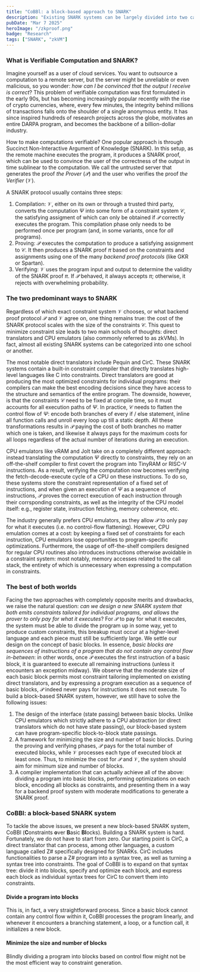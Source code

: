 ```yaml
---
title: "CoBBl: a block-based approach to SNARK"
description: "Existing SNARK systems can be largely divided into two categories: direct translators and CPU emulators. In this blog we present a new middle-path between the two systems and show that a new SNARK system based on basic blocks can overcome the main drawbacks of both existing systems."
pubDate: "Mar 7 2025"
heroImage: "/zkproof.png"
badge: "Research"
tags: ["SNARK", "zkVM"]
---
```


### What is Verifiable Computation and SNARK?
Imagine yourself as a user of cloud services. You want to outsource a computation to a remote server, but the server might be unreliable or even malicious, so you wonder: _how can I be convinced that the output I receive is correct_? This problem of verifiable computation was first formulated in the early 90s, but has becoming increasingly popular recently with the rise of crypto currencies, where, every few minutes, the integrity behind millions of transactions falls onto the shoulder of a single anonymous entity. It has since inspired hundreds of research projects across the globe, motivates an entire DARPA program, and becomes the backbone of a billion-dollar industry.

How to make computations verifiable? One popular approach is through Succinct Non-Interactive Argument of Knowledge (SNARK). In this setup, as the remote machine executes the program, it produces a SNARK proof, which can be used to convince the user of the correctness of the output in time sublinear to the computation. We call the untrusted server that generates the proof _the Prover_ ($\mathcal{P}$) and the user who verifies the proof _the Verifier_ ($\mathcal{V}$).

A SNARK protocol usually contains three steps:
1. Compilation: $\mathcal{V}$, either on its own or through a trusted third party, converts the computation $\Psi$ into some form of a constraint system $\mathcal{C}$, the satisfying assigment of which can only be obtained if $\mathcal{P}$ correctly executes the program. This compilation phase only needs to be performed once per program (and, in some variants, once for _all_ programs).
2. Proving: $\mathcal{P}$ executes the computation to produce a satisfying assignment to $\mathcal{C}$. It then produces a SNARK proof $\pi$ based on the constraints and assignments using one of the many _backend proof protocols_ (like GKR or Spartan).
3. Verifying: $\mathcal{V}$ uses the program input and output to determine the validity of the SNARK proof $\pi$. If $\mathcal{P}$ behaved, it always accepts $\pi$; otherwise, it rejects with overwhelming probability.

### The two predominant ways to SNARK
Regardless of which exact constraint system $\mathcal{V}$ chooses, or what backend proof protocol $\mathcal{P}$ and $\mathcal{V}$ agree on, one thing remains true: the cost of the SNARK protocol scales with the size of the constraints $\mathcal{C}$. This quest to minimize constraint size leads to two main schools of thoughts: direct translators and CPU emulators (also commonly referred to as zkVMs). In fact, almost all existing SNARK systems can be categorized into one school or another.

The most notable direct translators include Pequin and CirC. These SNARK systems contain a built-in constraint compiler that directly translates high-level languages like C into constraints. Direct translators are good at producing the most optimized constraints for individual programs: their compilers can make the best encoding decisions since they have access to the structure and semantics of the entire program. The downside, however, is that the constraints $\mathcal{C}$ need to be fixed at compile time, so it must accounts for all execution paths of $\Psi$. In practice, $\mathcal{C}$ needs to flatten the control flow of $\Psi$: encode both branches of every if / else statement, inline all function calls and unroll every loop up till a static depth. All these transformations results in $\mathcal{P}$ paying the cost of both branches no matter which one is taken, and likewise it always pays for the maximum costs for all loops regardless of the actual number of iterations during an execution.

CPU emulators like vRAM and Jolt take on a completely different approach: instead translating the computation $\Psi$ directly to constraints, they rely on an off-the-shelf compiler to first covert the program into TinyRAM or RISC-V instructions. As a result, verifying the computation now becomes verifying the fetch-decode-execute cycle of a CPU on these instructions. To do so, these systems store the constraint representation of a fixed set of instructions, and when given an execution of $\Psi$ as a sequence of instructions, $\mathcal{P}$ proves the correct execution of each instruction through their corrsponding constraints, as well as the integrity of the CPU model itself: e.g., register state, instruction fetching, memory coherence, etc.

The industry generally prefers CPU emulators, as they allow $\mathcal{P}$ to only pay for what it executes (i.e. no control-flow flattening). However, CPU emulation comes at a cost: by keeping a fixed set of constraints for each instruction, CPU emulators lose opportunities to program-specific optimizations. Furthermore, the usage of off-the-shelf compilers designed for regular CPU routines also introduces instructions otherwise avoidable in a constraint system: most notably, memory accesses related to the call stack, the entirety of which is unnecessary when expressing a computation in constraints.

### The best of both worlds
Facing the two approaches with completely opposite merits and drawbacks, we raise the natural question: _can we design a new SNARK system that both emits constraints tailored for individual programs, and allows the prover to only pay for what it executes_? For $\mathcal{P}$ to pay for what it executes, the system must be able to divide the program up in some way, yet to produce custom constraints, this breakup must occur at a higher-level language and each piece must still be sufficiently large. We settle our design on the concept of basic blocks. In essence, _basic blocks are sequences of instructions of a program that do not contain any control flow in-between_: in other words, once $\mathcal{P}$ executes the first instruction of a basic block, it is guaranteed to execute all remaining instructions (unless it encounters an exception midway). We observe that the moderate size of each basic block permits most constraint tailoring implemented on existing direct translators, and by expressing a program execution as a sequence of basic blocks, $\mathcal{P}$ indeed never pays for instructions it does not execute. To build a block-based SNARK system, however, we still have to solve the following issues:
1. The design of the interface (state passing) between basic blocks. Unlike CPU emulators which strictly adhere to a CPU abstraction (or direct translators which do not have state passing), our block-based system can have program-specific block-to-block state passings.
2. A framework for minimizing the size and number of basic blocks. During the proving and verifying phases, $\mathcal{P}$ pays for the total number of executed blocks, while $\mathcal{V}$ processes each type of executed block at least once. Thus, to minimize the cost for $\mathcal{P}$ and $\mathcal{V}$, the system should aim for minimum size and number of blocks.
3. A compiler implementation that can actually achieve all of the above: dividing a program into basic blocks, performing optimizations on each block, encoding all blocks as constraints, and presenting them in a way for a backend proof system with moderate modifications to generate a SNARK proof.

### CoBBl: a block-based SNARK system
To tackle the above issues, we present a new block-based SNARK system, CoBBl (**C**onstraints **o**ver **B**asic **Bl**ocks). Building a SNARK system is hard. Fortunately, we do not have to start from zero. Our starting point is CirC, a direct translator that can process, among other languages, a custom language called Z# specifically designed for SNARKs. CirC includes functionalities to parse a Z# program into a syntax tree, as well as turning a syntax tree into constraints. The goal of CoBBl is to expand on that syntax tree: divide it into blocks, specify and optimize each block, and express each block as individual syntax trees for CirC to convert them into constraints.

#### Divide a program into blocks
This is, in fact, a very straightforward process. Since a basic block cannot contain any control flow within it, CoBBl processes the program linearly, and whenever it encounters a branching statement, a loop, or a function call, it initializes a new block.

#### Minimize the size and number of blocks
Blindly dividing a program into blocks based on control flow might not be the most efficient way to constraint generation.